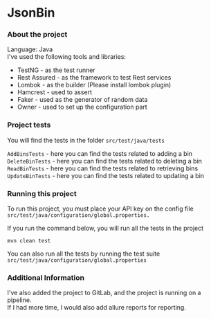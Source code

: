 # JsonBin

### About the project
Language: Java <br />
I've used the following tools and libraries:
- TestNG - as the test runner
- Rest Assured - as the framework to test Rest services
- Lombok - as the builder (Please install lombok plugin)
- Hamcrest - used to assert
- Faker    - used as the generator of random data
- Owner    - used to set up the configuration part

### Project tests

You will find the tests in the folder `src/test/java/tests` <br/>
 
`AddBinsTests` - here you can find the tests related to adding a bin <br />
`DeleteBinTests` - here you can find the tests related to deleting a bin <br />
`ReadBinTests` - here you can find the tests related to retrieving bins <br />
`UpdateBinTests` - here you can find the tests related to updating a bin <br />


### Running this project
To run this project, you must place your API key on the config file `src/test/java/configuration/global.properties.`

If you run the command below, you will run all the tests in the project

```
mvn clean test
```
You can also run all the tests by running the test suite `src/test/java/configuration/global.properties`

### Additional Information
I've also added the project to GitLab, and the project is running on a pipeline. <br />
If I had more time, I would also add allure reports for reporting.

